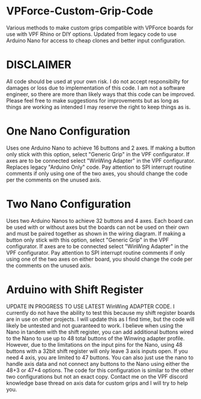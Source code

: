 # VPForce-Custom-Grip-Code
Various methods to make custom grips compatible with VPForce boards for use with VPF Rhino or DIY options. Updated from legacy code to use Arduino Nano for access to cheap clones and better input configuration. 

# DISCLAIMER
All code should be used at your own risk. I do not accept responsibilty for damages or loss due to implementation of this code. I am not a software engineer, so there are more than likely ways that this code can be improved. Please feel free to make suggestions for improvements but as long as things are working as intended I may reserve the right to keep things as is.

# One Nano Configuration
Uses one Arduino Nano to achieve 16 buttons and 2 axes. If making a button only stick with this option, select "Generic Grip" in the VPF configurator. If axes are to be connected select "WinWing Adapter" in the VPF configurator. Replaces legacy "Arduino Only" code. Pay attention to SPI interrupt routine comments if only using one of the two axes, you should change the code per the comments on the unused axis. 

# Two Nano Configuration
Uses two Arduino Nanos to achieve 32 buttons and 4 axes. Each board can be used with or without axes but the boards can not be used on their own and must be paired together as shown in the wiring diagram. If making a button only stick with this option, select "Generic Grip" in the VPF configurator. If axes are to be connected select "WinWing Adapter" in the VPF configurator. Pay attention to SPI interrupt routine comments if only using one of the two axes on either board, you should change the code per the comments on the unused axis. 

# Arduino with Shift Register
UPDATE IN PROGRESS TO USE LATEST WinWing ADAPTER CODE. I currently do not have the ability to test this because my shift register boards are in use on other projects. I will update this as I find time, but the code will likely be untested and not guaranteed to work. I believe when using the Nano in tandem with the shift register, you can add additional buttons wired to the Nano to use up to 48 total buttons of the Winwing adapter profile. However, due to the limitations on the input pins for the Nano, using 48 buttons with a 32bit shift register will only leave 3 axis inputs open. If you need 4 axis, you are limited to 47 buttons. You can also just use the nano to handle axis data and not connect any buttons to the Nano using either the 48+3 or 47+4 options. The code for this configuration is similar to the other two configurations but not an exact copy. Contact me on the VPF discord knowledge base thread on axis data for custom grips and I will try to help you. 

<!--Use the files in "Arduino+Shift-Register" if you have connected a shift register in series with your Arduino to expand the inputs. This was orignally designed for the VPForce Shift Register board but should work with other shift registers that use CD4021B shift registers or SN74HC165 shift registers with an inverted latch signal. Please review the connection diagrams of those chips prior to connection to verify proper circuit configurations.-->

